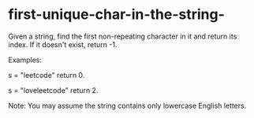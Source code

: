 # first-unique-char-in-the-string-

Given a string, find the first non-repeating character in it and return its index. If it doesn't exist, return -1.

Examples:

s = "leetcode"
return 0.

s = "loveleetcode"
return 2.
 

Note: You may assume the string contains only lowercase English letters.
